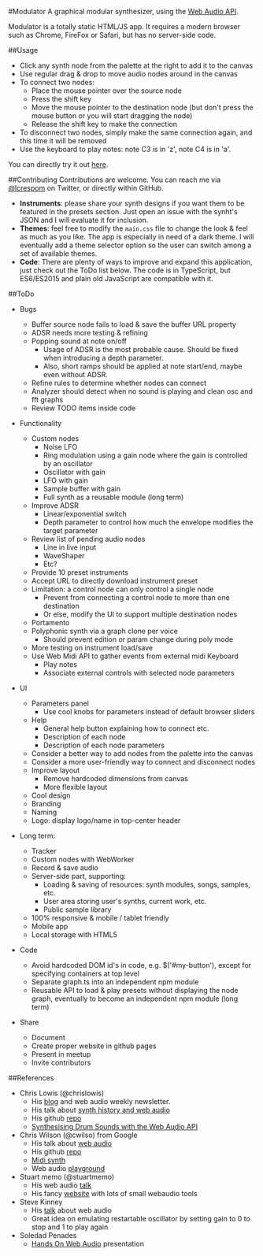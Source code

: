 #Modulator
A graphical modular synthesizer, using the
[Web Audio API](https://developer.mozilla.org/en-US/docs/Web/API/Web_Audio_API).

Modulator is a totally static HTML/JS app. It requires a modern browser such as Chrome,
FireFox or Safari, but has no server-side code.

##Usage
- Click any synth node from the palette at the right to add it to the canvas
- Use regular drag & drop to move audio nodes around in the canvas
- To connect two nodes:
	- Place the mouse pointer over the source node
	- Press the shift key
	- Move the mouse pointer to the destination node
		(but don't press the mouse button or you will start dragging the node)
	- Release the shift key to make the connection
- To disconnect two nodes, simply make the same connection again,
	and this time it will be removed
- Use the keyboard to play notes: note C3 is in 'z', note C4 is in 'a'.

You can directly try it out [here](//lcrespom.github.io/synth).

##Contributing
Contributions are welcome. You can reach me via [@lcrespom](https://twitter.com/lcrespom)
on Twitter, or directly within GitHub.

- **Instruments**: please share your synth designs if you want them to be featured
	in the presets section. Just open an issue with the synht's JSON and I will
	evaluate it for inclusion.
- **Themes**: feel free to modify the `main.css` file to change the look & feel as
	much as you like. The app is especially in need of a dark theme. I will
	eventually add a theme selector option so the user can switch among a set of
	available themes.
- **Code**: There are plenty of ways to improve and expand this application,
	just check out the ToDo list below. The code is in TypeScript, but ES6/ES2015 and
	plain old JavaScript are compatible with it.

##ToDo
- Bugs
	- Buffer source node fails to load & save the buffer URL property
	- ADSR needs more testing & refining
	- Popping sound at note on/off
		- Usage of ADSR is the most probable cause. Should be fixed when introducing
			a depth parameter.
		- Also, short ramps should be applied at note start/end, maybe even without ADSR.
	- Refine rules to determine whether nodes can connect
	- Analyzer should detect when no sound is playing and clean osc and fft graphs
	- Review TODO items inside code

- Functionality
	- Custom nodes
		- Noise LFO
		- Ring modulation using a gain node where the gain is controlled by an oscillator
		- Oscillator with gain
		- LFO with gain
		- Sample buffer with gain
		- Full synth as a reusable module (long term)
	- Improve ADSR
		- Linear/exponential switch
		- Depth parameter to control how much the envelope modifies the target parameter
	- Review list of pending audio nodes
		- Line in live input
		- WaveShaper
		- Etc?
	- Provide 10 preset instruments
	- Accept URL to directly download instrument preset
	- Limitation: a control node can only control a single node
		- Prevent from connecting a control node to more than one destination
		- Or else, modify the UI to support multiple destination nodes
	- Portamento
	- Polyphonic synth via a graph clone per voice
		- Should prevent edition or param change during poly mode
	- More testing on instrument load/save
	- Use Web Midi API to gather events from external midi Keyboard
		- Play notes
		- Associate external controls with selected node parameters

- UI
	- Parameters panel
		- Use cool knobs for parameters instead of default browser sliders
	- Help
		- General help button explaining how to connect etc.
		- Description of each node
		- Description of each node parameters
	- Consider a better way to add nodes from the palette into the canvas
	- Consider a more user-friendly way to connect and disconnect nodes
	- Improve layout
		- Remove hardcoded dimensions from canvas
		- More flexible layout
	- Cool design
	- Branding
	- Naming
	- Logo: display logo/name in top-center header

- Long term:
	- Tracker
	- Custom nodes with WebWorker
	- Record & save audio
	- Server-side part, supporting:
		- Loading & saving of resources: synth modules, songs, samples, etc.
		- User area storing user's synths, current work, etc.
		- Public sample library
	- 100% responsive & mobile / tablet friendly
	- Mobile app
	- Local storage with HTML5

- Code
	- Avoid hardcoded DOM id's in code, e.g. $('#my-button'), except
		for specifying containers at top level
	- Separate graph.ts into an independent npm module
	- Reusable API to load & play presets without displaying the node graph,
		eventually to become an independent npm module (long term)

- Share
	- Document
	- Create proper website in github pages
	- Present in meetup
	- Invite contributors

##References
- Chris Lowis (@chrislowis)
	- His [blog](http://blog.chrislowis.co.uk/) and web audio weekly newsletter.
	- His talk about [synth history and web audio](http://blog.chrislowis.co.uk/2015/06/26/a-brief-history-of-synthesis.html)
	- His github [repo](https://github.com/chrislo)
	- [Synthesising Drum Sounds with the Web Audio API](https://dev.opera.com/articles/drum-sounds-webaudio/)
-  Chris Wilson (@cwilso) from Google
	- His talk about [web audio](https://www.youtube.com/watch?v=wZrNI-86zYI&list=FLztHRYsgsJ4s2_qfg91iW1Q&index=1)
	- His github [repo](https://github.com/cwilso)
	- [Midi synth](https://webaudiodemos.appspot.com/midi-synth/index.html)
	- Web audio [playground](http://webaudioplayground.appspot.com/)
- Stuart memo (@stuartmemo)
	- His web audio [talk](https://www.youtube.com/watch?v=PN8Eg1K9xjE)
	- His fancy [website](http://stuartmemo.com/) with lots of small webaudio tools
- Steve Kinney
	- His [talk](https://www.youtube.com/watch?v=56spBAgOYfg) about web audio
	- Great idea on emulating restartable oscillator by setting gain to 0 to stop and 1 to
		play again
- Soledad Penades
	- [Hands On Web Audio](http://soledadpenades.com/files/t/2015_howa/#0) presentation
